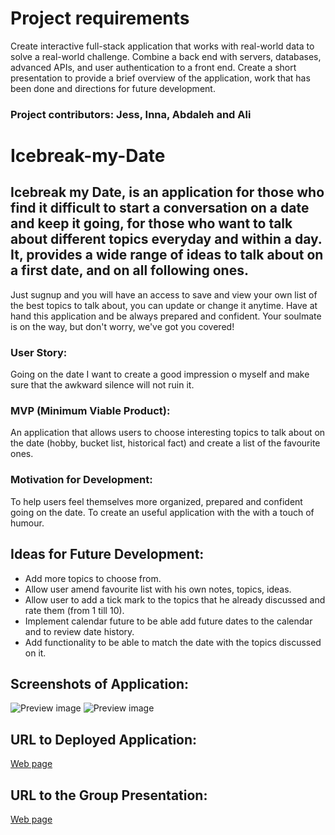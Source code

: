 # Project requirements
Create interactive full-stack application that works with real-world data to solve a real-world challenge. Combine a back end with servers, databases, advanced APIs, and user authentication to a front end.
Create a short presentation to provide a brief overview of the application, work that has been done and directions for future development.

### Project contributors: Jess, Inna, Abdaleh and Ali


# Icebreak-my-Date

## Icebreak my Date, is an application for those who find it difficult to start a conversation on a date and keep it going, for those who want to talk about different topics everyday and within a day. It, provides a wide range of ideas to talk about on a first date, and on all following ones.

Just sugnup and you will have an access to save and view your own list of the best topics to talk about, you can update or change it anytime. Have at hand this application and be always prepared and confident.
Your soulmate is on the way, but don't worry, we've got you covered!

### User Story:
Going on the date I want to create a good impression o myself and make sure that the awkward silence will not ruin it.

### MVP (Minimum Viable Product):
An application that allows users to choose interesting topics to talk about on the date (hobby, bucket list, historical fact) and create a list of the favourite ones.

### Motivation for Development:
To help users feel themselves more organized, prepared and confident going on the date. To create an useful application with the with a touch of humour.


## Ideas for Future Development:

* Add more topics to choose from.
* Allow user amend favourite list with his own notes, topics, ideas.
* Allow user to add a tick mark to the topics that he already discussed and rate them (from 1 till 10).
* Implement calendar future to be able add future dates to the calendar and to review date history.
* Add functionality to be able to match the date with the topics discussed on it.


## Screenshots of Application:

![Preview image]()
![Preview image]()


## URL to Deployed Application:
[Web page](https://immense-journey-92545.herokuapp.com/)


## URL to the Group Presentation:
[Web page]()


